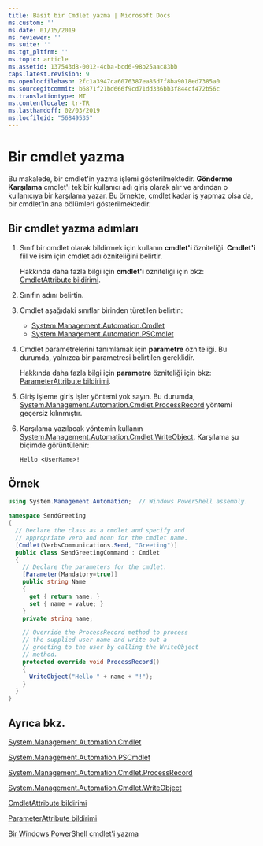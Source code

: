 ```yaml
---
title: Basit bir Cmdlet yazma | Microsoft Docs
ms.custom: ''
ms.date: 01/15/2019
ms.reviewer: ''
ms.suite: ''
ms.tgt_pltfrm: ''
ms.topic: article
ms.assetid: 137543d8-0012-4cba-bcd6-98b25aac83bb
caps.latest.revision: 9
ms.openlocfilehash: 2fc1a3947ca6076387ea85d7f8ba9018ed7385a0
ms.sourcegitcommit: b6871f21bd666f9cd71dd336bb3f844cf472b56c
ms.translationtype: MT
ms.contentlocale: tr-TR
ms.lasthandoff: 02/03/2019
ms.locfileid: "56849535"
---
```

# <a name="how-to-write-a-cmdlet"></a>Bir cmdlet yazma

Bu makalede, bir cmdlet'in yazma işlemi gösterilmektedir. **Gönderme Karşılama** cmdlet'i tek bir kullanıcı adı giriş olarak alır ve ardından o kullanıcıya bir karşılama yazar. Bu örnekte, cmdlet kadar iş yapmaz olsa da, bir cmdlet'in ana bölümleri gösterilmektedir.

## <a name="steps-to-write-a-cmdlet"></a>Bir cmdlet yazma adımları

1. Sınıf bir cmdlet olarak bildirmek için kullanın **cmdlet'i** özniteliği. **Cmdlet'i** fiil ve isim için cmdlet adı özniteliğini belirtir.

   Hakkında daha fazla bilgi için **cmdlet'i** özniteliği için bkz: [CmdletAttribute bildirimi](cmdlet-attribute-declaration.md).

2. Sınıfın adını belirtin.

3. Cmdlet aşağıdaki sınıflar birinden türetilen belirtin:

   * [System.Management.Automation.Cmdlet](/dotnet/api/System.Management.Automation.Cmdlet)
   * [System.Management.Automation.PSCmdlet](/dotnet/api/System.Management.Automation.PSCmdlet)

4. Cmdlet parametrelerini tanımlamak için **parametre** özniteliği. Bu durumda, yalnızca bir parametresi belirtilen gereklidir.

   Hakkında daha fazla bilgi için **parametre** özniteliği için bkz: [ParameterAttribute bildirimi](parameter-attribute-declaration.md).

5. Giriş işleme giriş işler yöntemi yok sayın. Bu durumda, [System.Management.Automation.Cmdlet.ProcessRecord](/dotnet/api/System.Management.Automation.Cmdlet.ProcessRecord) yöntemi geçersiz kılınmıştır.

6. Karşılama yazılacak yöntemin kullanın [System.Management.Automation.Cmdlet.WriteObject](/dotnet/api/System.Management.Automation.Cmdlet.WriteObject).
   Karşılama şu biçimde görüntülenir:

   ```Output
   Hello <UserName>!
   ```

## <a name="example"></a>Örnek

```csharp
using System.Management.Automation;  // Windows PowerShell assembly.

namespace SendGreeting
{
  // Declare the class as a cmdlet and specify and
  // appropriate verb and noun for the cmdlet name.
  [Cmdlet(VerbsCommunications.Send, "Greeting")]
  public class SendGreetingCommand : Cmdlet
  {
    // Declare the parameters for the cmdlet.
    [Parameter(Mandatory=true)]
    public string Name
    {
      get { return name; }
      set { name = value; }
    }
    private string name;

    // Override the ProcessRecord method to process
    // the supplied user name and write out a
    // greeting to the user by calling the WriteObject
    // method.
    protected override void ProcessRecord()
    {
      WriteObject("Hello " + name + "!");
    }
  }
}
```

## <a name="see-also"></a>Ayrıca bkz.

[System.Management.Automation.Cmdlet](/dotnet/api/System.Management.Automation.Cmdlet)

[System.Management.Automation.PSCmdlet](/dotnet/api/System.Management.Automation.PSCmdlet)

[System.Management.Automation.Cmdlet.ProcessRecord](/dotnet/api/System.Management.Automation.Cmdlet.ProcessRecord)

[System.Management.Automation.Cmdlet.WriteObject](/dotnet/api/System.Management.Automation.Cmdlet.WriteObject)

[CmdletAttribute bildirimi](cmdlet-attribute-declaration.md)

[ParameterAttribute bildirimi](parameter-attribute-declaration.md)

[Bir Windows PowerShell cmdlet'i yazma](writing-a-windows-powershell-cmdlet.md)
